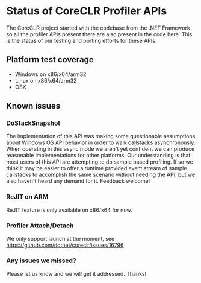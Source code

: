 # Status of CoreCLR Profiler APIs

The CoreCLR project started with the codebase from the .NET Framework so all the profiler APIs present there are also present in the code here. This is the status of our testing and porting efforts for these APIs.

## Platform test coverage

- Windows on x86/x64/arm32
- Linux on x86/x64/arm32
- OSX

## Known issues

### DoStackSnapshot

The implementation of this API was making some questionable assumptions about Windows OS API behavior in order to walk callstacks asynchronously. When operating in this async mode we aren't yet confident we can produce reasonable implementations for other platforms. Our understanding is that most users of this API are attempting to do sample based profiling. If so we think it may be easier to offer a runtime provided event stream of sample callstacks to accomplish the same scenario without needing the API, but we also haven't heard any demand for it. Feedback welcome!

### ReJIT on ARM

ReJIT feature is only available on x86/x64 for now.

### Profiler Attach/Detach

We only support launch at the moment, see https://github.com/dotnet/coreclr/issues/16796

### Any issues we missed?

Please let us know and we will get it addressed. Thanks!
